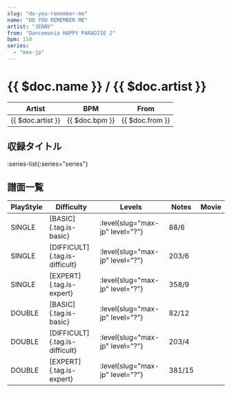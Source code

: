 ```yaml
---
slug: "do-you-remember-me"
name: "DO YOU REMEMBER ME"
artist: "JENNY"
from: "Dancemania HAPPY PARADISE 2"
bpm: 150
series:
  - "max-jp"
---
```


# {{ $doc.name }} / {{ $doc.artist }}

|Artist|BPM|From|
|------|---|----|
|{{ $doc.artist }}|{{ $doc.bpm }}|{{ $doc.from }}|

## 収録タイトル

:series-list{:series="series"}

## 譜面一覧

|PlayStyle|Difficulty|Levels|Notes|Movie|
|---------|----------|------|-----|-----|
|SINGLE|[BASIC]{.tag.is-basic}|<div class="field is-grouped is-grouped-multiline">:level{slug="max-jp" level="?"}</div>|88/6||
|SINGLE|[DIFFICULT]{.tag.is-difficult}|<div class="field is-grouped is-grouped-multiline">:level{slug="max-jp" level="?"}</div>|203/6||
|SINGLE|[EXPERT]{.tag.is-expert}|<div class="field is-grouped is-grouped-multiline">:level{slug="max-jp" level="?"}</div>|358/9||
|DOUBLE|[BASIC]{.tag.is-basic}|<div class="field is-grouped is-grouped-multiline">:level{slug="max-jp" level="?"}</div>|82/12||
|DOUBLE|[DIFFICULT]{.tag.is-difficult}|<div class="field is-grouped is-grouped-multiline">:level{slug="max-jp" level="?"}</div>|203/4||
|DOUBLE|[EXPERT]{.tag.is-expert}|<div class="field is-grouped is-grouped-multiline">:level{slug="max-jp" level="?"}</div>|381/15||

